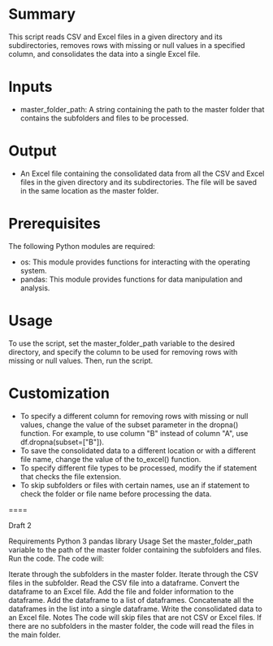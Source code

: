 # Summary
This script reads CSV and Excel files in a given directory and its subdirectories, removes rows with missing or null values in a specified column, and consolidates the data into a single Excel file.

# Inputs
* master_folder_path: A string containing the path to the master folder that contains the subfolders and files to be processed.

# Output
* An Excel file containing the consolidated data from all the CSV and Excel files in the given directory and its subdirectories. The file will be saved in the same location as the master folder.

# Prerequisites
The following Python modules are required:

* os: This module provides functions for interacting with the operating system.
* pandas: This module provides functions for data manipulation and analysis.

# Usage
To use the script, set the master_folder_path variable to the desired directory, and specify the column to be used for removing rows with missing or null values. Then, run the script.

# Customization
* To specify a different column for removing rows with missing or null values, change the value of the subset parameter in the dropna() function. For example, to use column "B" instead of column "A", use df.dropna(subset=["B"]).
* To save the consolidated data to a different location or with a different file name, change the value of the to_excel() function.
* To specify different file types to be processed, modify the if statement that checks the file extension.
* To skip subfolders or files with certain names, use an if statement to check the folder or file name before processing the data.

====

Draft 2

Requirements
Python 3
pandas library
Usage
Set the master_folder_path variable to the path of the master folder containing the subfolders and files.
Run the code.
The code will:

Iterate through the subfolders in the master folder.
Iterate through the CSV files in the subfolder.
Read the CSV file into a dataframe.
Convert the dataframe to an Excel file.
Add the file and folder information to the dataframe.
Add the dataframe to a list of dataframes.
Concatenate all the dataframes in the list into a single dataframe.
Write the consolidated data to an Excel file.
Notes
The code will skip files that are not CSV or Excel files.
If there are no subfolders in the master folder, the code will read the files in the main folder.
